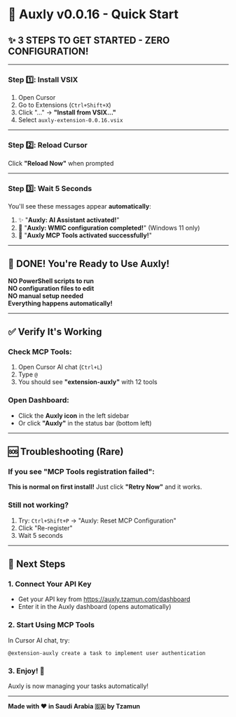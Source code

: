 # 🚀 Auxly v0.0.16 - Quick Start

## ✨ **3 STEPS TO GET STARTED - ZERO CONFIGURATION!**

---

### Step 1️⃣: Install VSIX
1. Open Cursor
2. Go to Extensions (`Ctrl+Shift+X`)
3. Click "..." → **"Install from VSIX..."**
4. Select `auxly-extension-0.0.16.vsix`

---

### Step 2️⃣: Reload Cursor
Click **"Reload Now"** when prompted

---

### Step 3️⃣: Wait 5 Seconds
You'll see these messages appear **automatically**:

1. ✨ "**Auxly: AI Assistant activated!**"
2. 🔧 "**Auxly: WMIC configuration completed!**" (Windows 11 only)
3. 🚀 "**Auxly MCP Tools activated successfully!**"

---

## 🎉 **DONE! You're Ready to Use Auxly!**

**NO PowerShell scripts to run**  
**NO configuration files to edit**  
**NO manual setup needed**  
**Everything happens automatically!**

---

## ✅ Verify It's Working

### Check MCP Tools:
1. Open Cursor AI chat (`Ctrl+L`)
2. Type `@`
3. You should see **"extension-auxly"** with 12 tools

### Open Dashboard:
- Click the **Auxly icon** in the left sidebar
- Or click **"Auxly"** in the status bar (bottom left)

---

## 🆘 Troubleshooting (Rare)

### If you see "MCP Tools registration failed":
**This is normal on first install!** Just click **"Retry Now"** and it works.

### Still not working?
1. Try: `Ctrl+Shift+P` → "Auxly: Reset MCP Configuration"
2. Click "Re-register"
3. Wait 5 seconds

---

## 🎯 Next Steps

### 1. Connect Your API Key
- Get your API key from https://auxly.tzamun.com/dashboard
- Enter it in the Auxly dashboard (opens automatically)

### 2. Start Using MCP Tools
In Cursor AI chat, try:
```
@extension-auxly create a task to implement user authentication
```

### 3. Enjoy! 🎉
Auxly is now managing your tasks automatically!

---

**Made with ❤️ in Saudi Arabia 🇸🇦 by Tzamun**



